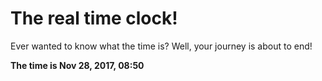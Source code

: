 # The real time clock!

Ever wanted to know what the time is? Well, your journey is about to end!

**The time is Nov 28, 2017, 08:50**